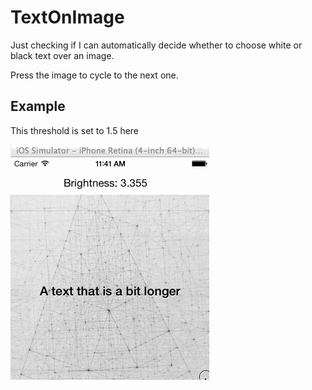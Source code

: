 TextOnImage
===========

Just checking if I can automatically decide whether to choose white or black text over an image.

Press the image to cycle to the next one.

Example
-------
This threshold is set to 1.5 here

![Demo of app running](https://raw.githubusercontent.com/johanforssell/TextOnImage/master/image_brightness_demo.gif)
